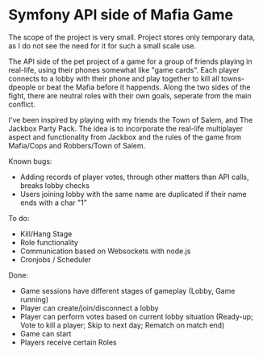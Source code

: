 # Symfony API side of Mafia Game

The scope of the project is very small. Project stores only temporary data, as I do not see the need for it for such a small scale use.

The API side of the pet project of a game for a group of friends playing in real-life, using their phones somewhat like "game cards". Each player connects to a lobby with their phone and play together to kill all towns-dpeople or beat the Mafia before it happends. Along the two sides of the fight, there are neutral roles with their own goals, seperate from the main conflict.

I've been inspired by playing with my friends the Town of Salem, and The Jackbox Party Pack. The idea is to incorporate the real-life multiplayer aspect and functionality from Jackbox and the rules of the game from Mafia/Cops and Robbers/Town of Salem.

Known bugs:
  - Adding records of player votes, through other matters than API calls, breaks lobby checks
  - Users joining lobby with the same name are duplicated if their name ends with a char "1"

To do:
  - Kill/Hang Stage
  - Role functionality
  - Communication based on Websockets with node.js
  - Cronjobs / Scheduler

Done:
  - Game sessions have different stages of gameplay (Lobby, Game running)
  - Player can create/join/disconnect a lobby
  - Player can perform votes based on current lobby situation (Ready-up; Vote to kill a player; Skip to next day; Rematch on match end)
  - Game can start
  - Players receive certain Roles
